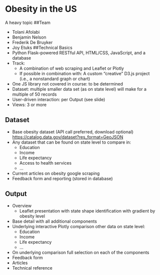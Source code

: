 # Obesity in the US
A heavy topic
##Team
- Tolani Afolabi
- Benjamin Nelson
- Frederik De Bruyker
- Joy Etuks
##Technical Basics
- Python Flask–powered RESTful API, HTML/CSS, JavaScript, and a  database
- Track: 
    - A combination of web scraping and Leaflet or Plotly
    - If possible in combination with: A custom “creative” D3.js project (i.e., a nonstandard graph or chart)    
- One JS library not covered in course: to be determined
- Dataset: multiple smaller data set (as on state level) will make for a multiple of 50 records
- User-driven interaction: per Output (see slide)
- Views: 3 or more
## Dataset
- Base obesity dataset (API call preferred, download optional) https://catalog.data.gov/dataset?res_format=GeoJSON
- Any dataset that can be found on state level to compare in:
    - Education
    - Income
    - Life expectancy
    - Access to health services
    - ...
- Current articles on obesity google scraping
- Feedback form and reporting (stored in database)
## Output
- Overview 
    - Leaflet presentation with state shape identification with gradient by obesity level
- Base detail with all additional components
- Underlying interactive Plotly comparison other data on state level:
    - Education
    - Income
    - Life expectancy
    - ...
- On underlying comparison full selection on each of the components
- Feedback form
- Articles
- Technical reference
